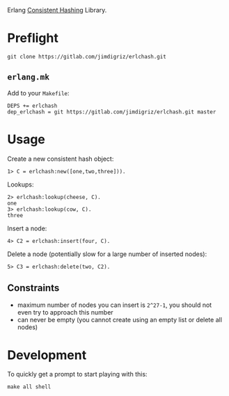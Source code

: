 Erlang [Consistent Hashing](https://en.wikipedia.org/wiki/Consistent_hashing) Library.

# Preflight

    git clone https://gitlab.com/jimdigriz/erlchash.git

## `erlang.mk`

Add to your `Makefile`:

    DEPS += erlchash
    dep_erlchash = git https://gitlab.com/jimdigriz/erlchash.git master

# Usage

Create a new consistent hash object:

    1> C = erlchash:new([one,two,three])).

Lookups:

    2> erlchash:lookup(cheese, C).
    one
    3> erlchash:lookup(cow, C).
    three

Insert a node:

    4> C2 = erlchash:insert(four, C).

Delete a node (potentially slow for a large number of inserted nodes):

    5> C3 = erlchash:delete(two, C2).

## Constraints

 * maximum number of nodes you can insert is `2^27-1`, you should not even try to approach this number
 * can never be empty (you cannot create using an empty list or delete all nodes)

# Development

To quickly get a prompt to start playing with this:

    make all shell
